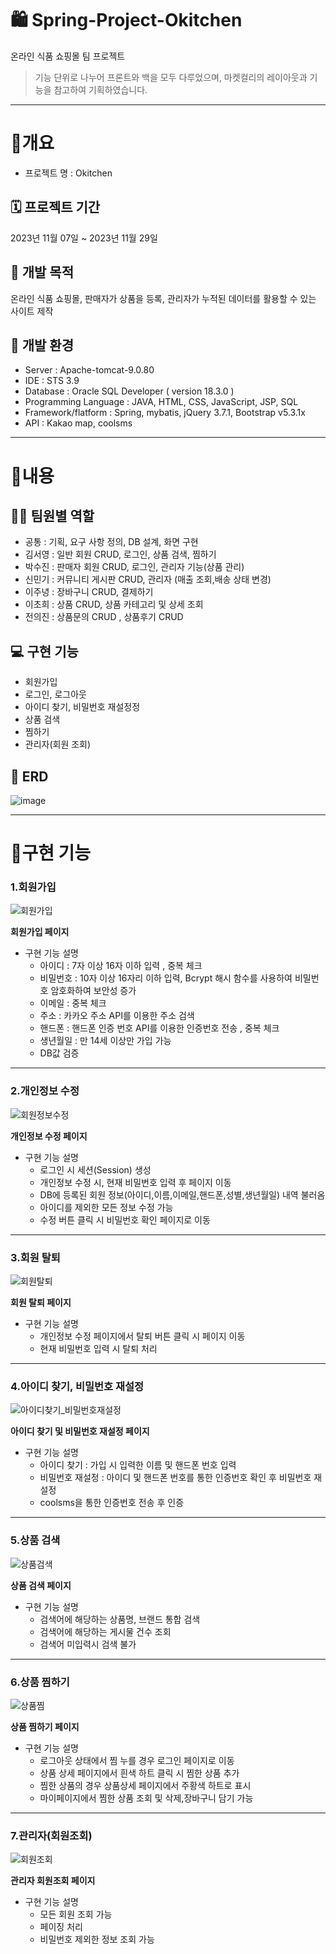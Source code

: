 # 🛍 Spring-Project-Okitchen
온라인 식품 쇼핑몰 팀 프로젝트 

> 기능 단위로 나누어 프론트와 백을 모두 다루었으며, 마켓컬리의 레이아웃과 기능을 참고하여 기획하였습니다.

------------

# 📝개요

* 프로젝트 명 : Okitchen

## 🗓 프로젝트 기간

2023년 11월 07일 ~ 2023년 11월 29일


## 📢 개발 목적
온라인 식품 쇼핑몰, 판매자가 상품을 등록, 관리자가 누적된 데이터를 활용할 수 있는 사이트 제작


## 🎨 개발 환경

  - Server : Apache-tomcat-9.0.80
  - IDE : STS 3.9
  - Database : Oracle SQL Developer ( version 18.3.0 )
  - Programming Language : JAVA, HTML, CSS, JavaScript, JSP, SQL
  - Framework/flatform : Spring, mybatis, jQuery 3.7.1, Bootstrap v5.3.1x
  - API : Kakao map, coolsms 


------------

# 📝내용


## 🙋‍♂️‍ 팀원별 역할

  - 공통 : 기획, 요구 사항 정의, DB 설계, 화면 구현
  - 김서영 : 일반 회원 CRUD, 로그인, 상품 검색, 찜하기 
  - 박수진 : 판매자 회원 CRUD, 로그인, 관리자 기능(상품 관리)
  - 신민기 : 커뮤니티 게시판 CRUD, 관리자 (매출 조회,배송 상태 변경)
  - 이주녕 : 장바구니 CRUD, 결제하기 
  - 이초희 : 상품 CRUD, 상품 카테고리 및 상세 조회
  - 전의진 : 상품문의 CRUD , 상품후기 CRUD 

## 💻‍ 구현 기능

  - 회원가입
  - 로그인, 로그아웃
  - 아이디 찾기, 비밀번호 재설정정
  - 상품 검색
  - 찜하기
  - 관리자(회원 조회)

## 📝 ERD  

![image](https://github.com/seo02wow/Okitchen/assets/135966211/77e5f81d-5b27-4bfa-be1a-107c94053aa1)



------------

# 📝구현 기능


 <h3>1.회원가입</h3>

![회원가입](https://github.com/seo02wow/Okitchen/assets/135966211/6d9a03e7-867e-4717-81fb-bad66a0cc229)



  **회원가입 페이지**
   
  * 구현 기능 설명
    - 아이디 : 7자 이상 16자 이하 입력 , 중복 체크
    - 비밀번호 : 10자 이상 16자리 이하 입력, Bcrypt 해시 함수를 사용하여 비밀번호 암호화하여 보안성 증가 
    - 이메일 : 중복 체크 
    - 주소 : 카카오 주소 API를 이용한 주소 검색 
    - 핸드폰 : 핸드폰 인증 번호 API를 이용한 인증번호 전송 , 중복 체크
    - 생년월일 : 만 14세 이상만 가입 가능
    - DB값 검증 <br>

------------

<h3>2.개인정보 수정</h3>

![회원정보수정](https://github.com/seo02wow/Okitchen/assets/135966211/406ba0a5-eb6a-42e6-881f-f0afb128de7e)

  

**개인정보 수정 페이지**

  * 구현 기능 설명
     - 로그인 시 세션(Session) 생성
     - 개인정보 수정 시, 현재 비밀번호 입력 후 페이지 이동
     - DB에 등록된 회원 정보(아이디,이름,이메일,핸드폰,성별,생년월일) 내역 불러옴
     - 아이디를 제외한 모든 정보 수정 가능
     - 수정 버튼 클릭 시 비밀번호 확인 페이지로 이동<br>
    
------------

<h3>3.회원 탈퇴</h3>

![회원탈퇴](https://github.com/seo02wow/Okitchen/assets/135966211/4e4554d6-9560-4378-b234-ded4a39927cd)



**회원 탈퇴 페이지**

  * 구현 기능 설명   
	   - 개인정보 수정 페이지에서 탈퇴 버튼 클릭 시 페이지 이동
	   - 현재 비밀번호 입력 시 탈퇴 처리 <br>

 ------------

 <h3>4.아이디 찾기, 비밀번호 재설정</h3>

![아이디찾기_비밀번호재설정](https://github.com/seo02wow/Okitchen/assets/135966211/2f0e75d6-3a72-4d47-ada9-b6822125026b)



**아이디 찾기 및 비밀번호 재설정 페이지**
  * 구현 기능 설명   
	   - 아이디 찾기 : 가입 시 입력한 이름 및 핸드폰 번호 입력
     - 비밀번호 재설정 : 아이디 및 핸드폰 번호를 통한 인증번호 확인 후 비밀번호 재설정
     - coolsms을 통한 인증번호 전송 후 인증<br>

 ------------

<h3>5.상품 검색</h3>

![상품검색](https://github.com/seo02wow/Okitchen/assets/135966211/69db9faa-d355-4ffd-8f42-c92206c2a977)



**상품 검색 페이지**

  * 구현 기능 설명   
	   - 검색어에 해당하는 상품명, 브랜드 통합 검색 
	   - 검색어에 해당하는 게시물 건수 조회
	   - 검색어 미입력시 검색 불가<br>
    
------------

<h3>6.상품 찜하기</h3>

![상품찜](https://github.com/seo02wow/Okitchen/assets/135966211/86e607c7-4724-4f07-ba16-9cefe0537a62)

  

**상품 찜하기 페이지**

  * 구현 기능 설명   
	   - 로그아웃 상태에서 찜 누를 경우 로그인 페이지로 이동
     - 상품 상세 페이지에서 흰색 하트 클릭 시 찜한 상품 추가
     - 찜한 상품의 경우 상품상세 페이지에서 주황색 하트로 표시
     - 마이페이지에서 찜한 상품 조회 및 삭제,장바구니 담기 가능 <br>  
    
------------

<h3>7.관리자(회원조회)</h3>

![회원조회](https://github.com/seo02wow/Okitchen/assets/135966211/106f77a4-88de-4f54-8797-8c0896d931ff)



**관리자 회원조회 페이지**

  * 구현 기능 설명   
	   - 모든 회원 조회 가능
     - 페이징 처리
     - 비밀번호 제외한 정보 조회 가능 <br>
    
